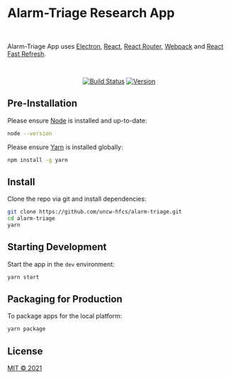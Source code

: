 # Alarm-Triage Research App

<br>

<p>
  Alarm-Triage App uses <a href="https://electron.atom.io/">Electron</a>, <a href="https://facebook.github.io/react/">React</a>, <a href="https://github.com/reactjs/react-router">React Router</a>, <a href="https://webpack.github.io/docs/">Webpack</a> and <a href="https://www.npmjs.com/package/react-refresh">React Fast Refresh</a>.
</p>

<br>

<div align="center">

[![Build Status][github-actions-status]][github-actions-url]
[![Version](https://img.shields.io/badge/version-1.0.0-blue)](https://github.com/uncw-hfcs/alarm-triage/blob/main/CHANGELOG.md)

</div>

## Pre-Installation

Please ensure [Node](https://nodejs.org/en/download/) is installed and up-to-date:

```bash
node --version
```

Please ensure [Yarn](https://yarnpkg.com/) is installed globally:

```bash
npm install -g yarn
```

## Install

Clone the repo via git and install dependencies:

```bash
git clone https://github.com/uncw-hfcs/alarm-triage.git
cd alarm-triage
yarn
```

## Starting Development

Start the app in the `dev` environment:

```bash
yarn start
```

## Packaging for Production

To package apps for the local platform:

```bash
yarn package
```

## License

[MIT © 2021](https://github.com/uncw-hfcs/alarm-triage/blob/main/LICENSE)

[github-actions-status]: https://github.com/uncw-hfcs/alarm-triage/workflows/Test/badge.svg
[github-actions-url]: https://github.com/uncw-hfcs/alarm-triage/actions
[github-tag-image]: https://img.shields.io/badge/Version-0.1.0-blue
